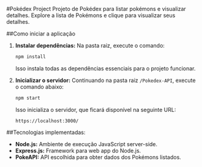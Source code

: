 #Pokédex Project
Projeto de Pokédex para listar pokémons e visualizar detalhes. Explore a lista de Pokémons e clique para visualizar seus detalhes.

##Como iniciar a aplicação
1. **Instalar dependências:**
   Na pasta raiz, execute o comando:
   ```bash
   npm install
   ```
   Isso instala todas as dependências essenciais para o projeto funcionar.

2. **Inicializar o servidor:**
   Continuando na pasta raiz `/Pokedex-API`, execute o comando abaixo:
   ```bash
   npm start
   ```
   Isso inicializa o servidor, que ficará disponível na seguinte URL:
   ```
   https://localhost:3000/
   ```
##Tecnologias implementadas:
- **Node.js:** Ambiente de execução JavaScript server-side.
- **Express.js:** Framework para web app do Node.js.
- **PokeAPI:** API escolhida para obter dados dos Pokémons listados.
